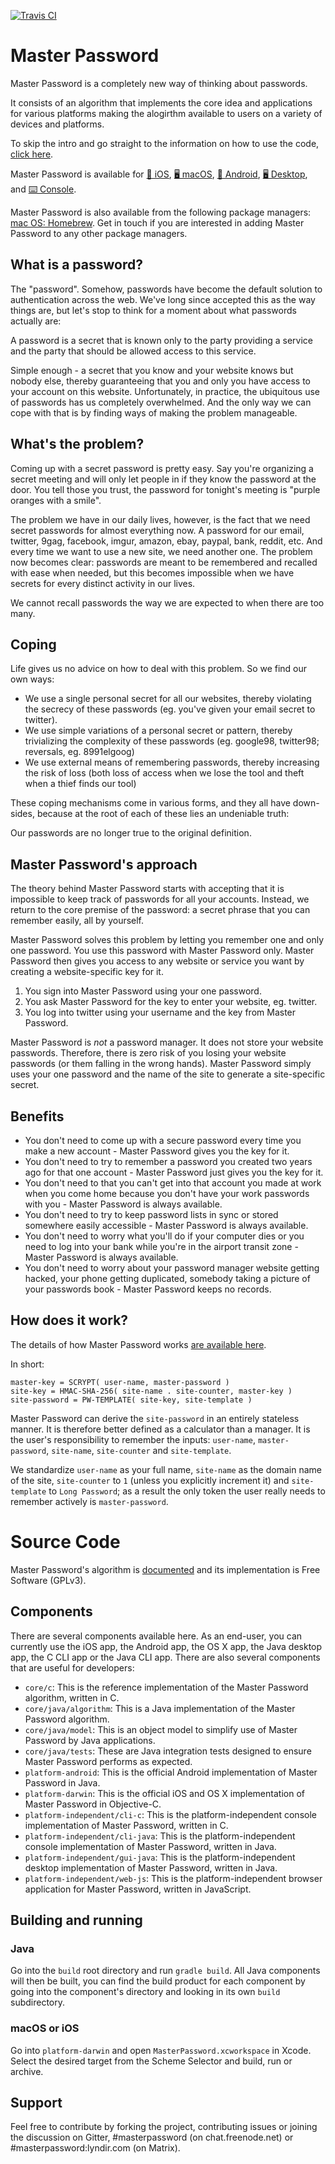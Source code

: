 [![Travis CI](http://img.shields.io/travis-ci/Lyndir/MasterPassword.png)](https://travis-ci.org/Lyndir/MasterPassword)

# Master Password

Master Password is a completely new way of thinking about passwords.

It consists of an algorithm that implements the core idea and applications for various platforms making the alogirthm available to users on a variety of devices and platforms.

To skip the intro and go straight to the information on how to use the code, [click here](#source-code).

Master Password is available for [📲 iOS](https://itunes.apple.com/app/id510296984), [🖥 macOS](https://ssl.masterpasswordapp.com/masterpassword-mac.zip), [📲 Android](https://ssl.masterpasswordapp.com/masterpassword-android.apk), [🖥 Desktop](https://ssl.masterpasswordapp.com/masterpassword-gui.jar), and [⌨ Console](https://ssl.masterpasswordapp.com/masterpassword-cli.tar.gz).

Master Password is also available from the following package managers: [mac OS: Homebrew](https://brew.sh/).  Get in touch if you are interested in adding Master Password to any other package managers.

## What is a password?

The "password".  Somehow, passwords have become the default solution to authentication across the web.  We've long since accepted this as the way things are, but let's stop to think for a moment about what passwords actually are:

A password is a secret that is known only to the party providing a service and the party that should be allowed access to this service.

Simple enough - a secret that you know and your website knows but nobody else, thereby guaranteeing that you and only you have access to your account on this website.  Unfortunately, in practice, the ubiquitous use of passwords has us completely overwhelmed.  And the only way we can cope with that is by finding ways of making the problem manageable.

## What's the problem?

Coming up with a secret password is pretty easy.  Say you're organizing a secret meeting and will only let people in if they know the password at the door.  You tell those you trust, the password for tonight's meeting is "purple oranges with a smile".

The problem we have in our daily lives, however, is the fact that we need secret passwords for almost everything now.  A password for our email, twitter, 9gag, facebook, imgur, amazon, ebay, paypal, bank, reddit, etc.  And every time we want to use a new site, we need another one.  The problem now becomes clear: passwords are meant to be remembered and recalled with ease when needed, but this becomes impossible when we have secrets for every distinct activity in our lives.

We cannot recall passwords the way we are expected to when there are too many.

## Coping

Life gives us no advice on how to deal with this problem.  So we find our own ways:

 - We use a single personal secret for all our websites, thereby violating the secrecy of these passwords (eg. you've given your email secret to twitter).
 - We use simple variations of a personal secret or pattern, thereby trivializing the complexity of these passwords (eg. google98, twitter98; reversals, eg. 8991elgoog)
 - We use external means of remembering passwords, thereby increasing the risk of loss (both loss of access when we lose the tool and theft when a thief finds our tool)

These coping mechanisms come in various forms, and they all have down-sides, because at the root of each of these lies an undeniable truth:

Our passwords are no longer true to the original definition.

## Master Password's approach

The theory behind Master Password starts with accepting that it is impossible to keep track of passwords for all your accounts.  Instead, we return to the core premise of the password: a secret phrase that you can remember easily, all by yourself.

Master Password solves this problem by letting you remember one and only one password.  You use this password with Master Password only.  Master Password then gives you access to any website or service you want by creating a website-specific key for it.

1. You sign into Master Password using your one password.
2. You ask Master Password for the key to enter your website, eg. twitter.
3. You log into twitter using your username and the key from Master Password.

Master Password is *not* a password manager.  It does not store your website passwords.  Therefore, there is zero risk of you losing your website passwords (or them falling in the wrong hands).  Master Password simply uses your one password and the name of the site to generate a site-specific secret.

## Benefits

 - You don't need to come up with a secure password every time you make a new account - Master Password gives you the key for it.
 - You don't need to try to remember a password you created two years ago for that one account - Master Password just gives you the key for it.
 - You don't need to that you can't get into that account you made at work when you come home because you don't have your work passwords with you - Master Password is always available.
 - You don't need to try to keep password lists in sync or stored somewhere easily accessible - Master Password is always available.
 - You don't need to worry what you'll do if your computer dies or you need to log into your bank while you're in the airport transit zone - Master Password is always available.
 - You don't need to worry about your password manager website getting hacked, your phone getting duplicated, somebody taking a picture of your passwords book - Master Password keeps no records.

## How does it work?

The details of how Master Password works [are available here](http://masterpasswordapp.com/algorithm.html).

In short:

    master-key = SCRYPT( user-name, master-password )
    site-key = HMAC-SHA-256( site-name . site-counter, master-key )
    site-password = PW-TEMPLATE( site-key, site-template )

Master Password can derive the `site-password` in an entirely stateless manner.  It is therefore better defined as a calculator than a manager.  It is the user's responsibility to remember the inputs: `user-name`, `master-password`, `site-name`, `site-counter` and `site-template`.

We standardize `user-name` as your full name, `site-name` as the domain name of the site, `site-counter` to `1` (unless you explicitly increment it) and `site-template` to `Long Password`; as a result the only token the user really needs to remember actively is `master-password`.

# Source Code

Master Password's algorithm is [documented](http://masterpasswordapp.com/algorithm.html) and its implementation is Free Software (GPLv3).

## Components

There are several components available here.  As an end-user, you can currently use the iOS app, the Android app, the OS X app, the Java desktop app, the C CLI app or the Java CLI app.  There are also several components that are useful for developers:

 - `core/c`: This is the reference implementation of the Master Password algorithm, written in C.
 - `core/java/algorithm`: This is a Java implementation of the Master Password algorithm.
 - `core/java/model`: This is an object model to simplify use of Master Password by Java applications.
 - `core/java/tests`: These are Java integration tests designed to ensure Master Password performs as expected.
 - `platform-android`: This is the official Android implementation of Master Password in Java.
 - `platform-darwin`: This is the official iOS and OS X implementation of Master Password in Objective-C.
 - `platform-independent/cli-c`: This is the platform-independent console implementation of Master Password, written in C.
 - `platform-independent/cli-java`: This is the platform-independent console implementation of Master Password, written in Java.
 - `platform-independent/gui-java`: This is the platform-independent desktop implementation of Master Password, written in Java.
 - `platform-independent/web-js`: This is the platform-independent browser application for Master Password, written in JavaScript.

## Building and running

### Java

Go into the `build` root directory and run `gradle build`.  All Java components will then be built, you can find the build product for each component by going into the component's directory and looking in its own `build` subdirectory.

### macOS or iOS

Go into `platform-darwin` and open `MasterPassword.xcworkspace` in Xcode.  Select the desired target from the Scheme Selector and build, run or archive.

## Support

Feel free to contribute by forking the project, contributing issues or joining the discussion on Gitter, #masterpassword (on chat.freenode.net) or #masterpassword:lyndir.com (on Matrix).
